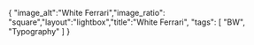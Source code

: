 {
  "image_alt":"White Ferrari","image_ratio": "square","layout":"lightbox","title":"White Ferrari",
"tags": [
  "BW",
  "Typography"
 ]
}